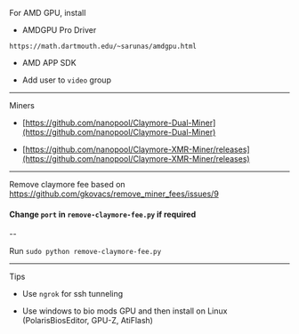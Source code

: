 For AMD GPU, install

- AMDGPU Pro Driver

`https://math.dartmouth.edu/~sarunas/amdgpu.html`

- AMD APP SDK

- Add user to `video` group

---

Miners

- [https://github.com/nanopool/Claymore-Dual-Miner](https://github.com/nanopool/Claymore-Dual-Miner)

- [https://github.com/nanopool/Claymore-XMR-Miner/releases](https://github.com/nanopool/Claymore-XMR-Miner/releases)

---

Remove claymore fee based on https://github.com/gkovacs/remove_miner_fees/issues/9

#### Change `port` in `remove-claymore-fee.py` if required

--

Run `sudo python remove-claymore-fee.py`

----

Tips

- Use `ngrok` for ssh tunneling

- Use windows to bio mods GPU and then install on Linux (PolarisBiosEditor, GPU-Z, AtiFlash)
